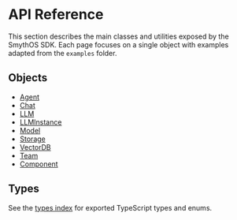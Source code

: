 # API Reference

This section describes the main classes and utilities exposed by the SmythOS SDK.
Each page focuses on a single object with examples adapted from the `examples` folder.

## Objects

- [Agent](agent.md)
- [Chat](chat.md)
- [LLM](llm.md)
- [LLMInstance](llm-instance.md)
- [Model](model.md)
- [Storage](storage.md)
- [VectorDB](vectordb.md)
- [Team](team.md)
- [Component](component.md)

## Types

See the [types index](types/README.md) for exported TypeScript types and enums.
